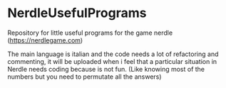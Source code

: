 # NerdleUsefulPrograms
Repository for little useful programs for the game nerdle (https://nerdlegame.com)

The main language is italian and the code needs a lot of refactoring and commenting, it will be uploaded when i feel that a particular situation in Nerdle needs coding because is not fun. (Like knowing most of the numbers but you need to permutate all the answers)
